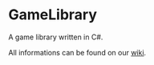 # GameLibrary
A game library written in C#.

All informations can be found on our [wiki](https://github.com/LouisRichard/GameLibrary/wiki).
